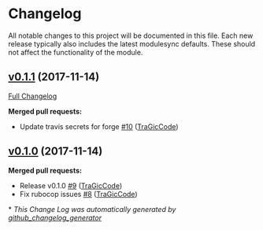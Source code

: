 # Changelog

All notable changes to this project will be documented in this file.
Each new release typically also includes the latest modulesync defaults.
These should not affect the functionality of the module.

## [v0.1.1](https://github.com/voxpupuli/puppet-stackify/tree/v0.1.1) (2017-11-14)
[Full Changelog](https://github.com/voxpupuli/puppet-stackify/compare/v0.1.0...v0.1.1)

**Merged pull requests:**

- Update travis secrets for forge [\#10](https://github.com/voxpupuli/puppet-stackify/pull/10) ([TraGicCode](https://github.com/TraGicCode))

## [v0.1.0](https://github.com/voxpupuli/puppet-stackify/tree/v0.1.0) (2017-11-14)
**Merged pull requests:**

- Release v0.1.0 [\#9](https://github.com/voxpupuli/puppet-stackify/pull/9) ([TraGicCode](https://github.com/TraGicCode))
- Fix rubocop issues [\#8](https://github.com/voxpupuli/puppet-stackify/pull/8) ([TraGicCode](https://github.com/TraGicCode))



\* *This Change Log was automatically generated by [github_changelog_generator](https://github.com/skywinder/Github-Changelog-Generator)*